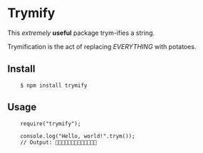# Trymify

This _extremely_ **useful** package trym-ifies a string. 

Trymification is the act of replacing _EVERYTHING_ with potatoes.

## Install

```
    $ npm install trymify
```

## Usage

```
    require("trymify");

    console.log("Hello, world!".trym());
    // Output: 🥔🥔🥔🥔🥔🥔🥔🥔🥔🥔🥔🥔🥔
```
